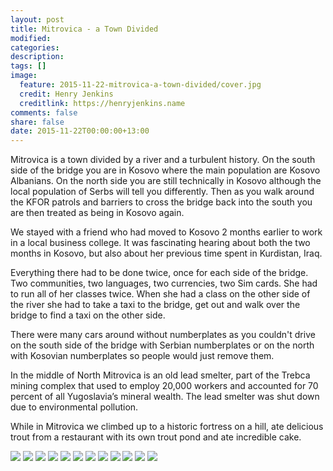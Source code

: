 ```yaml
---
layout: post
title: Mitrovica - a Town Divided
modified:
categories:
description:
tags: []
image:
  feature: 2015-11-22-mitrovica-a-town-divided/cover.jpg
  credit: Henry Jenkins
  creditlink: https://henryjenkins.name
comments: false
share: false
date: 2015-11-22T00:00:00+13:00
---
```

Mitrovica is a town divided by a river and a turbulent history. On the south
side of the bridge you are in Kosovo where the main population are Kosovo
Albanians. On the north side you are still technically in Kosovo although the
local population of Serbs will tell you differently. Then as you walk around
the KFOR patrols and barriers to cross the bridge back into the south you are
then treated as being in Kosovo again.

We stayed with a friend who had moved to Kosovo 2 months earlier to work in a
local business college. It was fascinating hearing about both the two months in
Kosovo, but also about her previous time spent in Kurdistan, Iraq.

Everything there had to be done twice, once for each side of the bridge. Two
communities, two languages, two currencies, two Sim cards. She had to run all
of her classes twice. When she had a class on the other side of the river she
had to take a taxi to the bridge, get out and walk over the bridge to find a
taxi on the other side.

There were many cars around without numberplates as you couldn't drive on the
south side of the bridge with Serbian numberplates or on the north with
Kosovian numberplates so people would just remove them.

In the middle of North Mitrovica is an old lead smelter, part of the Trebca
mining complex that used to employ 20,000 workers and accounted for 70 percent
of all Yugoslavia’s mineral wealth. The lead smelter was shut down due to
environmental pollution.

While in Mitrovica we climbed up to a historic fortress on a hill, ate
delicious trout from a restaurant with its own trout pond and ate incredible
cake.

<img src="/images/2015-11-22-mitrovica-a-town-divided/IMG_20151120_104805_640px.jpg">

<img src="/images/2015-11-22-mitrovica-a-town-divided/IMG_20151120_105512_640px.jpg">

<img src="/images/2015-11-22-mitrovica-a-town-divided/IMG_20151120_111140_640px.jpg">

<img src="/images/2015-11-22-mitrovica-a-town-divided/IMG_20151120_111159_640px.jpg">

<img src="/images/2015-11-22-mitrovica-a-town-divided/IMG_20151120_111406_640px.jpg">

<img src="/images/2015-11-22-mitrovica-a-town-divided/IMG_20151120_122306_640px.jpg">

<img src="/images/2015-11-22-mitrovica-a-town-divided/IMG_20151120_130655_640px.jpg">

<img src="/images/2015-11-22-mitrovica-a-town-divided/IMG_20151120_154857_640px.jpg">

<img src="/images/2015-11-22-mitrovica-a-town-divided/IMG_20151121_143609_640px.jpg">

<img src="/images/2015-11-22-mitrovica-a-town-divided/IMG_20151121_175239_640px.jpg">

<img src="/images/2015-11-22-mitrovica-a-town-divided/IMG_20151122_112725_640px.jpg">

<img src="/images/2015-11-22-mitrovica-a-town-divided/IMG_20151122_113523_640px.jpg">
